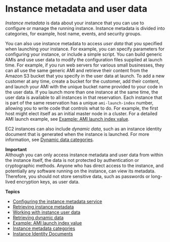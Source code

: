 # Instance metadata and user data<a name="ec2-instance-metadata"></a>

*Instance metadata* is data about your instance that you can use to configure or manage the running instance\. Instance metadata is divided into categories, for example, host name, events, and security groups\.

You can also use instance metadata to access *user data* that you specified when launching your instance\. For example, you can specify parameters for configuring your instance, or include a simple script\. You can build generic AMIs and use user data to modify the configuration files supplied at launch time\. For example, if you run web servers for various small businesses, they can all use the same generic AMI and retrieve their content from the Amazon S3 bucket that you specify in the user data at launch\. To add a new customer at any time, create a bucket for the customer, add their content, and launch your AMI with the unique bucket name provided to your code in the user data\. If you launch more than one instance at the same time, the user data is available to all instances in that reservation\. Each instance that is part of the same reservation has a unique `ami-launch-index` number, allowing you to write code that controls what to do\. For example, the first host might elect itself as an initial master node in a cluster\. For a detailed AMI launch example, see [Example: AMI launch index value](AMI-launch-index-examples.md)\.

EC2 instances can also include *dynamic data*, such as an instance identity document that is generated when the instance is launched\. For more information, see [Dynamic data categories](instancedata-data-categories.md#dynamic-data-categories)\.

**Important**  
Although you can only access instance metadata and user data from within the instance itself, the data is not protected by authentication or cryptographic methods\. Anyone who has direct access to the instance, and potentially any software running on the instance, can view its metadata\. Therefore, you should not store sensitive data, such as passwords or long\-lived encryption keys, as user data\.

**Topics**
+ [Configuring the instance metadata service](configuring-instance-metadata-service.md)
+ [Retrieving instance metadata](instancedata-data-retrieval.md)
+ [Working with instance user data](instancedata-add-user-data.md)
+ [Retrieving dynamic data](instancedata-dynamic-data-retrieval.md)
+ [Example: AMI launch index value](AMI-launch-index-examples.md)
+ [Instance metadata categories](instancedata-data-categories.md)
+ [Instance Identity Documents](instance-identity-documents.md)